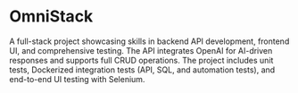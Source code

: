 # OmniStack
A full-stack project showcasing skills in backend API development, frontend UI, and comprehensive testing. The API integrates OpenAI for AI-driven responses and supports full CRUD operations. The project includes unit tests, Dockerized integration tests (API, SQL, and automation tests), and end-to-end UI testing with Selenium.
